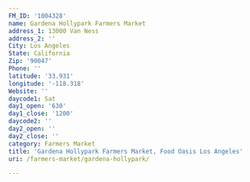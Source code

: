 ```yaml
---
FM_ID: '1004328'
name: Gardena Hollypark Farmers Market
address_1: 13000 Van Ness
address_2: ''
City: Los Angeles
State: California
Zip: '90047'
Phone: ''
latitude: '33.931'
longitude: '-118.318'
Website: ''
daycode1: Sat
day1_open: '630'
day1_close: '1200'
daycode2: ''
day2_open: ''
day2_close: ''
category: Farmers Market
title: 'Gardena Hollypark Farmers Market, Food Oasis Los Angeles'
uri: /farmers-market/gardena-hollypark/

---
```

